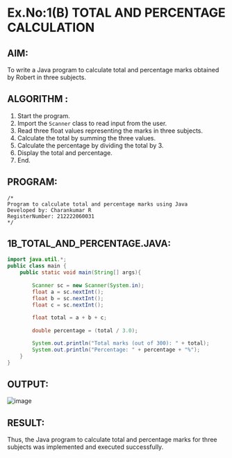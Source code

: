 # Ex.No:1(B) TOTAL AND PERCENTAGE CALCULATION

## AIM:
To write a Java program to calculate total and percentage marks obtained by Robert in three subjects.

## ALGORITHM :
1. Start the program.
2. Import the `Scanner` class to read input from the user.
3. Read three float values representing the marks in three subjects.
4. Calculate the total by summing the three values.
5. Calculate the percentage by dividing the total by 3.
6. Display the total and percentage.
7. End.

## PROGRAM:
```
/*
Program to calculate total and percentage marks using Java
Developed by: Charankumar R
RegisterNumber: 212222060031
*/
```

## 1B_TOTAL_AND_PERCENTAGE.JAVA:
```java
import java.util.*;
public class main {
    public static void main(String[] args){
        
        Scanner sc = new Scanner(System.in);
        float a = sc.nextInt();
        float b = sc.nextInt();
        float c = sc.nextInt();
        
        float total = a + b + c;
        
        double percentage = (total / 3.0);

        System.out.println("Total marks (out of 300): " + total);
        System.out.println("Percentage: " + percentage + "%");
    }
}
```

## OUTPUT:
![image](https://github.com/user-attachments/assets/41909aad-0af3-4497-80fd-9fe5a5ca3721)


## RESULT:
Thus, the Java program to calculate total and percentage marks for three subjects was implemented and executed successfully.
